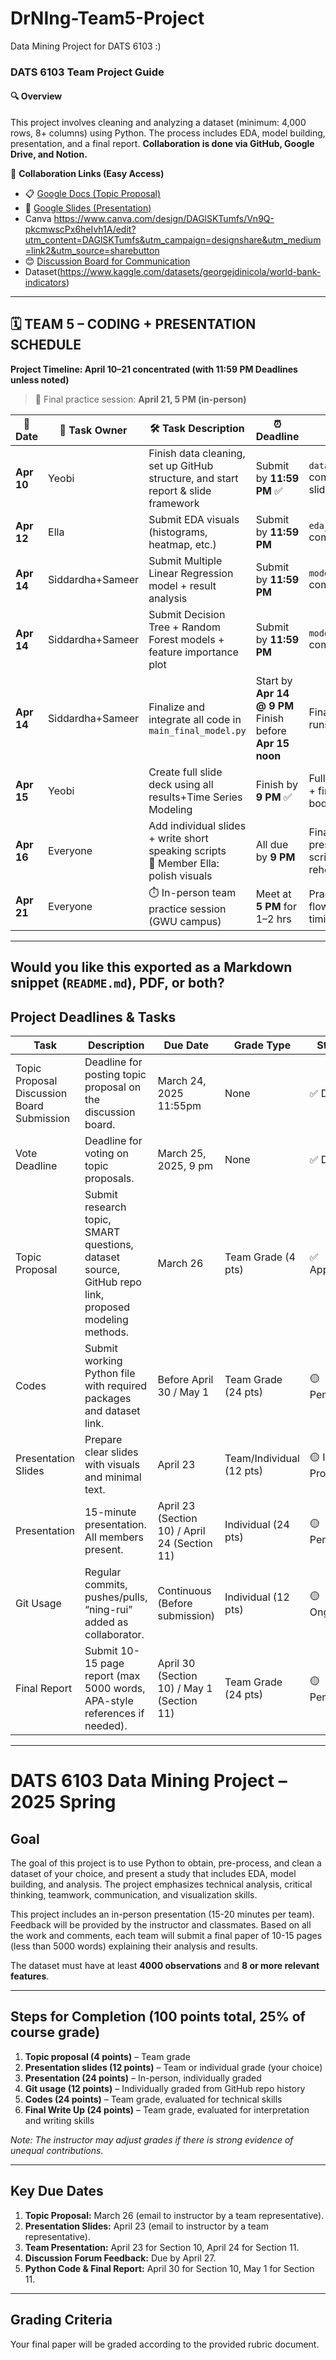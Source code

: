 # DrNIng-Team5-Project
Data Mining Project for DATS 6103
:)
### DATS 6103 Team Project Guide

#### 🔍 **Overview**
This project involves cleaning and analyzing a dataset (minimum: 4,000 rows, 8+ columns) using Python. The process includes EDA, model building, presentation, and a final report. **Collaboration is done via GitHub, Google Drive, and Notion.**

📂 **Collaboration Links (Easy Access)**  
- 📋 [Google Docs (Topic Proposal)](https://docs.google.com/document/d/1Gi-vhqmPNqfE1nJQGsywApNE7gXgoZnenhc0vEQh77I/edit?usp=sharing)  
- 📄 [Google Slides (Presentation)](https://docs.google.com/presentation/d/1nG1CfKmA0BDDYCVTSVrcctgdW9TENTTGFHUi0JE7yg0/edit?usp=sharing)
- Canva https://www.canva.com/design/DAGlSKTumfs/Vn9Q-pkcmwscPx6heIvh1A/edit?utm_content=DAGlSKTumfs&utm_campaign=designshare&utm_medium=link2&utm_source=sharebutton
- 😊 [Discussion Board for Communication](https://github.com/yeobian/DrNIng-Team5-Project/discussions)
- Dataset(https://www.kaggle.com/datasets/georgejdinicola/world-bank-indicators)
---


## 🗓️ TEAM 5 – CODING + PRESENTATION SCHEDULE  
**Project Timeline: April 10–21 concentrated (with 11:59 PM Deadlines unless noted)**  
> 🎯 Final practice session: **April 21, 5 PM (in-person)**

| 📅 Date       | 👤 Task Owner          | 🛠️ Task Description                                                                 | ⏰ Deadline                        | ✅ Goal                                                  |
|--------------|------------------------|--------------------------------------------------------------------------------------|-----------------------------------|----------------------------------------------------------|
| **Apr 10**   | Yeobi             | Finish data cleaning, set up GitHub structure, and start report & slide framework   | Submit by **11:59 PM**   ✅         | `data_cleaning.py` complete + repo + slide template ready |
| **Apr 12**   | Ella               | Submit EDA visuals (histograms, heatmap, etc.)                                      | Submit by **11:59 PM**            | `eda_visuals.py` committed to Git                         |
| **Apr 14**   | Siddardha+Sameer              | Submit Multiple Linear Regression model + result analysis                           | Submit by **11:59 PM**            | `modeling_mlr.py` committed to Git                        |
| **Apr 14**   | Siddardha+Sameer              | Submit Decision Tree + Random Forest models + feature importance plot               | Submit by **11:59 PM**            | `modeling_tree_rf.py` committed to Git                    |
| **Apr 14**   | Siddardha+Sameer    | Finalize and integrate all code in `main_final_model.py`                            | Start by **Apr 14 @ 9 PM** <br> Finish before **Apr 15 noon** | Final `.py` script that runs end-to-end                  |
| **Apr 15**   | Yeobi                   | Create full slide deck using all results+Time Series Modeling  | Finish by **9 PM**   ✅             | Full team slide deck + first draft of report body         |
| **Apr 16**   | Everyone               | Add individual slides + write short speaking scripts <br>🎨 Member Ella: polish visuals | All due by **9 PM**               | Final polished presentation and scripts ready to rehearse |
| **Apr 21**   | Everyone               | ⏱️ In-person team practice session (GWU campus)                                      | Meet at **5 PM** for 1–2 hrs      | Practice delivery + flow of slides and timing             |

---

Would you like this exported as a **Markdown snippet (`README.md`)**, PDF, or both?
---

##  **Project Deadlines & Tasks**
| Task                  | Description                            | Due Date              | Grade Type       | Status          |
|-----------------------|----------------------------------------|-----------------------|------------------|-----------------|
| Topic Proposal Discussion Board Submission | Deadline for posting topic proposal on the discussion board. | March 24, 2025 11:55pm       | None             | ✅ Done         |
| Vote Deadline         | Deadline for voting on topic proposals. | March 25, 2025, 9 pm  | None             | ✅ Done         |
| Topic Proposal        | Submit research topic, SMART questions, dataset source, GitHub repo link, proposed modeling methods. | March 26             | Team Grade (4 pts)| ✅ Approved |
| Codes                 | Submit working Python file with required packages and dataset link. | Before April 30 / May 1 | Team Grade (24 pts)| 🟡 Pending |
| Presentation Slides   | Prepare clear slides with visuals and minimal text.         | April 23             | Team/Individual (12 pts)| 🟡 In Progress |
| Presentation          | 15-minute presentation. All members present. | April 23 (Section 10) / April 24 (Section 11) | Individual (24 pts)| 🟡 Pending |
| Git Usage             | Regular commits, pushes/pulls, “ning-rui” added as collaborator. | Continuous (Before submission) | Individual (12 pts)| 🟡 Ongoing |
| Final Report          | Submit 10-15 page report (max 5000 words, APA-style references if needed). | April 30 (Section 10) / May 1 (Section 11) | Team Grade (24 pts)| 🟡 Pending |

---

# DATS 6103 Data Mining Project – 2025 Spring

## Goal
The goal of this project is to use Python to obtain, pre-process, and clean a dataset of your choice, and present a study that includes EDA, model building, and analysis. The project emphasizes technical analysis, critical thinking, teamwork, communication, and visualization skills.  

This project includes an in-person presentation (15-20 minutes per team). Feedback will be provided by the instructor and classmates. Based on all the work and comments, each team will submit a final paper of 10-15 pages (less than 5000 words) explaining their analysis and results.  

The dataset must have at least **4000 observations** and **8 or more relevant features**.  

---

## Steps for Completion (100 points total, 25% of course grade)

1. **Topic proposal (4 points)** – Team grade  
2. **Presentation slides (12 points)** – Team or individual grade (your choice)  
3. **Presentation (24 points)** – In-person, individually graded  
4. **Git usage (12 points)** – Individually graded from GitHub repo history  
5. **Codes (24 points)** – Team grade, evaluated for technical skills  
6. **Final Write Up (24 points)** – Team grade, evaluated for interpretation and writing skills  

*Note: The instructor may adjust grades if there is strong evidence of unequal contributions.*

---

## Key Due Dates

1. **Topic Proposal:** March 26 (email to instructor by a team representative).  
2. **Presentation Slides:** April 23 (email to instructor by a team representative).  
3. **Team Presentation:** April 23 for Section 10, April 24 for Section 11.  
4. **Discussion Forum Feedback:** Due by April 27.  
5. **Python Code & Final Report:** April 30 for Section 10, May 1 for Section 11.  

---

## Grading Criteria
Your final paper will be graded according to the provided rubric document.

